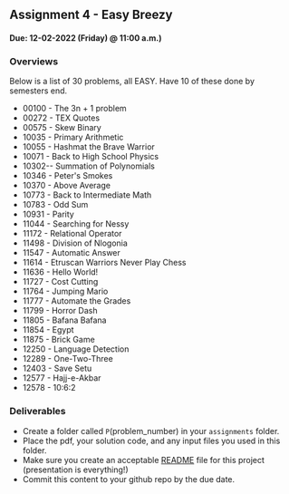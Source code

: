 ## Assignment 4  - Easy Breezy
#### Due: 12-02-2022 (Friday) @ 11:00 a.m.)

### Overviews

Below is a list of 30 problems, all EASY. Have 10 of these done by semesters end.

* 00100 - The 3n + 1 problem
* 00272 - TEX Quotes
* 00575 - Skew Binary
* 10035 - Primary Arithmetic
* 10055 - Hashmat the Brave Warrior
* 10071 - Back to High School Physics
* 10302-- Summation of Polynomials
* 10346 - Peter's Smokes
* 10370 - Above Average
* 10773 - Back to Intermediate Math
* 10783 - Odd Sum
* 10931 - Parity
* 11044 - Searching for Nessy
* 11172 - Relational Operator
* 11498 - Division of Nlogonia
* 11547 - Automatic Answer
* 11614 - Etruscan Warriors Never Play Chess
* 11636 - Hello World!
* 11727 - Cost Cutting
* 11764 - Jumping Mario
* 11777 - Automate the Grades
* 11799 - Horror Dash
* 11805 - Bafana Bafana
* 11854 - Egypt
* 11875 - Brick Game
* 12250 - Language Detection
* 12289 - One-Two-Three
* 12403 - Save Setu
* 12577 - Hajj-e-Akbar
* 12578 - 10:6:2

### Deliverables

- Create a folder called `P`(problem_number) in your `assignments` folder.
- Place the pdf, your solution code, and any input files you used in this folder.
- Make sure you create an acceptable [README](../../Resources/03-Readmees/README.md) file for this project (presentation is everything!)
- Commit this content to your github repo by the due date.

